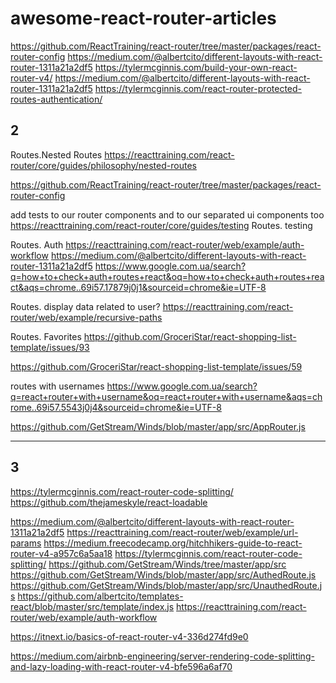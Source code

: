 # awesome-react-router-articles


https://github.com/ReactTraining/react-router/tree/master/packages/react-router-config
https://medium.com/@albertcito/different-layouts-with-react-router-1311a21a2df5
https://tylermcginnis.com/build-your-own-react-router-v4/
https://medium.com/@albertcito/different-layouts-with-react-router-1311a21a2df5
https://tylermcginnis.com/react-router-protected-routes-authentication/

## 2
Routes.Nested Routes
https://reacttraining.com/react-router/core/guides/philosophy/nested-routes

https://github.com/ReactTraining/react-router/tree/master/packages/react-router-config

add tests to our router components
and to our separated ui components too
https://reacttraining.com/react-router/core/guides/testing
Routes. testing


Routes. Auth
https://reacttraining.com/react-router/web/example/auth-workflow
https://medium.com/@albertcito/different-layouts-with-react-router-1311a21a2df5
https://www.google.com.ua/search?q=how+to+check+auth+routes+react&oq=how+to+check+auth+routes+react&aqs=chrome..69i57.17879j0j1&sourceid=chrome&ie=UTF-8

Routes. display data related to user?
https://reacttraining.com/react-router/web/example/recursive-paths

Routes. Favorites
https://github.com/GroceriStar/react-shopping-list-template/issues/93

https://github.com/GroceriStar/react-shopping-list-template/issues/59

routes with usernames
https://www.google.com.ua/search?q=react+router+with+username&oq=react+router+with+username&aqs=chrome..69i57.5543j0j4&sourceid=chrome&ie=UTF-8

https://github.com/GetStream/Winds/blob/master/app/src/AppRouter.js

---

## 3 

https://tylermcginnis.com/react-router-code-splitting/
https://github.com/thejameskyle/react-loadable

https://medium.com/@albertcito/different-layouts-with-react-router-1311a21a2df5
https://reacttraining.com/react-router/web/example/url-params
https://medium.freecodecamp.org/hitchhikers-guide-to-react-router-v4-a957c6a5aa18
https://tylermcginnis.com/react-router-code-splitting/
https://github.com/GetStream/Winds/tree/master/app/src
https://github.com/GetStream/Winds/blob/master/app/src/AuthedRoute.js
https://github.com/GetStream/Winds/blob/master/app/src/UnauthedRoute.js
https://github.com/albertcito/templates-react/blob/master/src/template/index.js
https://reacttraining.com/react-router/web/example/auth-workflow


https://itnext.io/basics-of-react-router-v4-336d274fd9e0

https://medium.com/airbnb-engineering/server-rendering-code-splitting-and-lazy-loading-with-react-router-v4-bfe596a6af70
